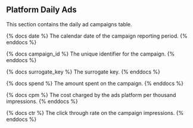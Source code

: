 ## Platform Daily Ads 
This section contains the daily ad campaigns table.

{% docs date %}
The calendar date of the campaign reporting period.
{% enddocs %}

{% docs campaign_id %}
The unique identifier for the campaign.
{% enddocs %}

{% docs surrogate_key %}
The surrogate key.
{% enddocs %}

{% docs spend %}
The amount spent on the campaign.
{% enddocs %}

{% docs cpm %}
The cost charged by the ads platform per thousand impressions.
{% enddocs %}

{% docs ctr %}
The click through rate on the campaign impressions.
{% enddocs %}

